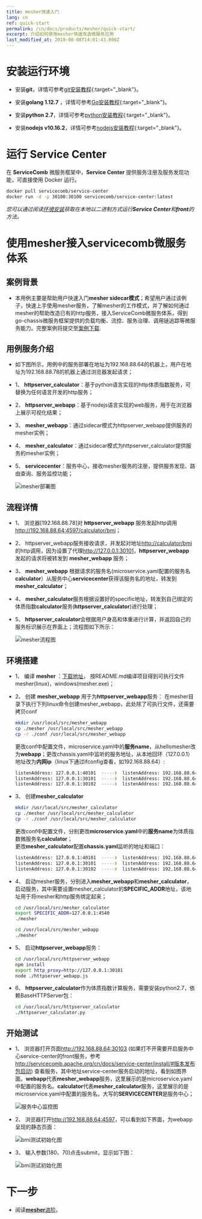 ```yaml
---
title: mesher快速入门
lang: cn
ref: quick-start
permalink: /cn/docs/products/mesher/quick-start/
excerpt: 介绍如何使用mesher快速改造微服务应用
last_modified_at: 2019-08-08T14:01:43.000Z
---
```


# 安装运行环境

- 安装**git**，详情可参考[git安装教程](https://git-scm.com/book/zh/v2/%E8%B5%B7%E6%AD%A5-%E5%AE%89%E8%A3%85-Git){:target="_blank"}。

- 安装**golang 1.12.7** ，详情可参考[Go安装教程](https://golang.google.cn/doc/install){:target="_blank"}。

- 安装**python 2.7**，详情可参考[python安装教程](https://wiki.python.org/moin/BeginnersGuide/Download){:target="_blank"}。

- 安装**nodejs v10.16.2**，详情可参考[nodejs安装教程](https://nodejs.org/en/download/){:target="_blank"}。

# 运行 Service Center

在 **ServiceComb** 微服务框架中，**Service Center** 提供服务注册及服务发现功能，可直接使用 Docker 运行。

```bash
docker pull servicecomb/service-center
docker run -d -p 30100:30100 servicecomb/service-center:latest
```

_您可以通过阅读[环境安装](/cn/docs/products/service-center/install/#版本发布包启动)获取在本地以二进制方式运行**Service Center**和**front**的方法。_

# 使用mesher接入servicecomb微服务体系

## 案例背景

- 本用例主要是帮助用户快速入门**mesher sidecar模式**；希望用户通过该例子，快速上手使用mesher服务，了解mesher的工作模式，并了解如何通过mesher的帮助改造已有的http服务，接入ServiceComb微服务体系，得到go-chassis微服务框架提供的负载均衡、流控、服务治理、调用链追踪等微服务能力。完整案例将提交至[案例下载](https://github.com/apache/servicecomb-mesher/tree/master/examples/quick_start).

## 用例服务介绍

- 如下图所示，用例中的服务部署在地址为192.168.88.64的机器上，用户在地址为192.168.88.78的机器上通过浏览器发起请求；

- 1、 **httpserver_calculator**：基于python语言实现的http体质指数服务，可替换为任何语言开发的http服务；

- 2、 **httpserver_webapp**：基于nodejs语言实现的web服务，用于在浏览器上展示可视化结果；

- 3、 **mesher_webapp**：通过sidecar模式为httpserver_webapp提供服务的mesher实例；

- 4、 **mesher_calculator**：通过sidecar模式为httpserver_calculator提供服务的mesher实例；

- 5、 **servicecenter**：服务中心，接收mesher服务的注册，提供服务发现、路由查询、服务监控功能；

  ![mesher部署图](/assets/images/mesher/mesher-deployment-simple.png)

## 流程详情

- 1、 浏览器[192.168.88.78]对 **httpserver_webapp** 服务发起http调用[]()<http://192.168.88.64:4597/calculator/bmi>；

- 2、 httpserver_webapp服务接收请求，并发起对地址[]()<http://calculator/bmi>的http调用，因为设置了代理[]()<http://127.0.0.1:30101>，**httpserver_webapp** 发起的请求将被转发到 **mesher_webapp** 服务；

- 3、 **mesher_webapp** 根据请求的服务名(microservice.yaml配置的服务名**calculator**）从服务中心**servicecenter**获得该服务名的地址，转发到**mesher_calculator**；

- 4、 **mesher_calculator**服务根据设置好的specific地址，转发到自己绑定的体质指数**calculator**服务(**httpserver_calculator**)进行处理；

- 5、 **httpserver_calculator**会根据用户身高和体重进行计算，并返回自己的服务标识展示在界面上；流程图如下所示：

  ![mesher流程图](/assets/images/mesher/mesher-flowchart-simple.png)

## 环境搭建

- 1、 编译 **mesher** ：[下载地址](https://github.com/apache/servicecomb-mesher)， 按README.md编译项目得到可执行文件mesher(linux)，windows(mesher.exe)；

- 2、 创建 **mesher_webapp** 用于为**httpserver_webapp**服务： 在mesher目录下执行下列linux命令创建mesher_webapp，此处除了可执行文件，还需要拷贝conf

  ```bash
  mkdir /usr/local/src/mesher_webapp
  cp ./mesher /usr/local/src/mesher_webapp
  cp -r ./conf /usr/local/src/mesher_webapp
  ```

  更改conf中配置文件，microservice.yaml中的**服务name**，从hellomesher改为**webapp**；更改chassis.yaml中监听的服务地址，从本地回环（127.0.0.1）地址改为**内网ip**（linux下通过ifconfig查看，如192.168.88.64）:

  ```bash
  listenAddress: 127.0.0.1:40101  -----》  listenAddress: 192.168.88.64:40101
  listenAddress: 127.0.0.1:30101  -----》  listenAddress: 192.168.88.64:30101
  listenAddress: 127.0.0.1:30102  -----》  listenAddress: 192.168.88.64:30102
  ```

- 3、 创建**mesher_calculator**

  ```bash
  mkdir /usr/local/src/mesher_calculator
  cp ./mesher /usr/local/src/mesher_calculator
  cp -r ./conf /usr/local/src/mesher_calculator
  ```

  更改conf中配置文件，分别更改**microservice.yaml**中的**服务name**为体质指数微服务名**calculator**；<br>
  更改**mesher_calculator**配置**chassis.yaml**监听的地址和端口：

  ```bash
  listenAddress: 127.0.0.1:40101  -----》  listenAddress: 192.168.88.64:40107
  listenAddress: 127.0.0.1:30101  -----》  listenAddress: 192.168.88.64:30111
  listenAddress: 127.0.0.1:30102  -----》  listenAddress: 192.168.88.64:30112
  ```

- 4、 启动mesher服务，分别进入**mesher_webapp**和**mesher_calculator**，启动服务，其中需要设置mesher_calculator的**SPECIFIC_ADDR**地址，该地址用于将mesher和http服务绑定起来；

  ```bash
  cd /usr/local/src/mesher_calculator
  export SPECIFIC_ADDR=127.0.0.1:4540
  ./mesher
  ```

  ```bash
  cd /usr/local/src/mesher_webapp
  ./mesher
  ```

- 5、 启动**httpserver_webapp**服务：

  ```bash
  cd /usr/local/src/httpserver_webapp
  npm install
  export http_proxy=http://127.0.0.1:30101
  node ./httpserver_webapp.js
  ```

- 6、 **httpserver_calculator**作为体质指数计算服务，需要安装python2.7，依赖BaseHTTPServer包：

  ```bash
  cd /usr/local/src/httpserver_calculator
  ./httpserver_calculator.py
  ```

## 开始测试

- 1、 浏览器打开页面<http://192.168.88.64:30103> (如果打不开需要开启服务中心service-center的front服务，参考 <http://servicecomb.apache.org/cn/docs/service-center/install/#版本发布包启动>) 查看服务，其中地址service-center服务启动的地址，看到如图界面。**webapp**代表**mesher_webapp**服务，这里展示的是microservice.yaml中配置的服务名。**calculator**代表**mesher_calculator**服务，这里展示的是microservice.yaml中配置的服务名。大写的**SERVICECENTER**是服务中心；

  ![服务中心监控图](/assets/images/mesher/mesher-servercenter.png)

- 2、 浏览器打开<http://192.168.88.64:4597>，可以看到如下界面，为webapp呈现的静态页面：

  ![bmi测试初始化图](/assets/images/mesher/mesher-testinit.png)

- 3、 输入参数(180、70)点击submit，显示如下图：

  ![bmi测试初始化图](/assets/images/mesher/mesher-testpythonhttp.png)

# 下一步

- 阅读[**mesher**进阶](/cn/docs/products/mesher/advance/)。
